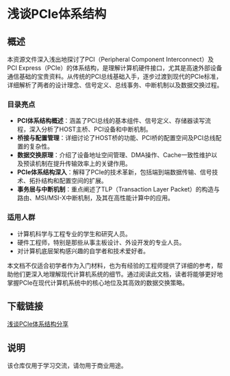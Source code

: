 # 浅谈PCIe体系结构

## 概述

本资源文件深入浅出地探讨了PCI（Peripheral Component Interconnect）及PCI Express（PCIe）的体系结构，是理解计算机硬件接口，尤其是高速外部设备通信基础的宝贵资料。从传统的PCI总线基础入手，逐步过渡到现代的PCIe标准，详细解析了两者的设计理念、信号定义、总线事务、中断机制以及数据交换过程。

### 目录亮点

- **PCI体系结构概述**：涵盖了PCI总线的基本组件、信号定义、存储器读写流程，深入分析了HOST主桥、PCI设备和中断机制。
- **桥接与配置管理**：详细讨论了HOST桥的功能、PCI桥的配置空间及PCI总线配置的复杂性。
- **数据交换原理**：介绍了设备地址空间管理、DMA操作、Cache一致性维护以及预读机制在提升传输效率上的关键作用。
- **PCIe体系结构深入**：解释了PCIe的技术革新，包括端到端数据传输、信号技术、拓扑结构和配置空间的扩展。
- **事务层与中断机制**：重点阐述了TLP（Transaction Layer Packet）的构造与路由、MSI/MSI-X中断机制，及其在高性能计算中的应用。

### 适用人群

- 计算机科学与工程专业的学生和研究人员。
- 硬件工程师，特别是那些从事主板设计、外设开发的专业人员。
- 对计算机底层架构感兴趣的自学者和技术爱好者。

本文档不仅适合初学者作为入门材料，也为有经验的工程师提供了详细的参考，帮助他们更深入地理解现代计算机系统的细节。通过阅读此文档，读者将能够更好地掌握PCIe在现代计算机系统中的核心地位及其高效的数据交换策略。

## 下载链接
[浅谈PCIe体系结构分享](https://pan.quark.cn/s/7409b72f2455)

## 说明

该仓库仅用于学习交流，请勿用于商业用途。

